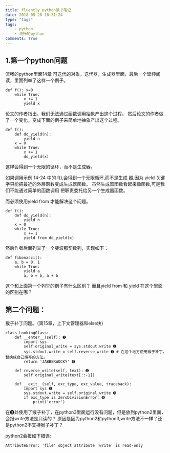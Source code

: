 ```yaml
---
title: fluently_python读书笔记
date: 2018-05-28 18:31:24
type: "tags"
tags:
    - python
    - 流畅的python
comments: True
---
```

## 1.第一个python问题 
流畅的python里面14章  可迭代的对象，迭代器，生成器里面，最后一个延伸阅读，里面列举了这样一个例子。

```
def f(): x=0
    while True:
        x += 1
        yield x
```
论文的作者指出，我们无法通过函数调用抽象产出这个过程。
然后论文的作者做了一个变化，变成下面的例子来简单地抽象产出这个过程。

```
def f():
    def do_yield(n):
        yield n
    x = 0
    while True:
        x += 1
        do_yield(x) 
```
这样会得到一个无限的循环，而不是生成器。

如果调用示例 14-24 中的 f(),会得到一个无限循环,而不是生成
器,因为 yield 关键字只能把最近的外层函数变成生成器函数。
虽然生成器函数看起来像函数,可是我们不能通过简单的函数调用
把职责委托给另一个生成器函数。
<!--more-->
而必须使用yield from 才能解决这个问题。

```
def f():
    def do_yield(n):
        yield n
    x = 0
    while True:
        x += 1
        yield from do_yield(x)
```
然后作者后面列举了一个斐波那契数列，实现如下：

```
def fibonacci():
    a, b = 0, 1
    while True:
        yield a
        a, b = b, a + b
```
这个和上面第一个列举的例子有什么区别？
而且yield from 和 yield 在这个里面的区别在哪？


## 第二个问题：
猴子补丁问题。（第15章，上下文管理器和else块）

```
class LookingGlass:
    def __enter__(self): ➊
        import sys
        self.original_write = sys.stdout.write ➋
        sys.stdout.write = self.reverse_write ➌ # 在这个地方使用猴子补丁，替换成自己编写的方法。
        return 'JABBERWOCKY' ➍
        
    def reverse_write(self, text): ➎
        self.original_write(text[::-1])
        
    def __exit__(self, exc_type, exc_value, traceback):
        import sys ➐
        sys.stdout.write = self.original_write ➑
        if exc_type is ZeroDivisionError: ➒
            print('error')
```
在➌处使用了猴子补丁，在python3里面运行没有问题，但是放到python2里面，会报write方法是只读的？ 原因是因为python2和python3,write方法不一样？还是python2不支持猴子补丁？


python2会报如下错误:
```
AttributeError: 'file' object attribute 'write' is read-only
```


